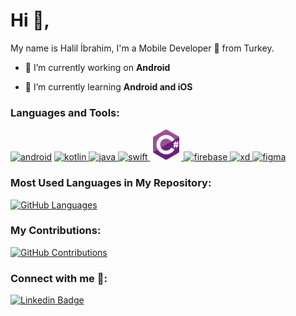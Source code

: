 # Hi 👋,
My name is Halil İbrahim, I'm a Mobile Developer 📱 from Turkey.

- 🔭 I’m currently working on **Android**

- 🌱 I’m currently learning **Android and iOS**

### Languages and Tools:

<p align="left"> 
<a href="https://developer.android.com" target="_blank" rel="noreferrer"> 
<img src="https://www.vectorlogo.zone/logos/android/android-official.svg" alt="android" width="50" height="50"/></a> 

<a href="https://kotlinlang.org" target="_blank" rel="noreferrer"> 
<img src="https://www.vectorlogo.zone/logos/kotlinlang/kotlinlang-icon.svg" alt="kotlin" width="50" height="50"/> </a> 

<a href="https://www.java.com" target="_blank" rel="noreferrer"> 
<img src="https://www.vectorlogo.zone/logos/java/java-icon.svg" alt="java" width="50" height="50"/> </a> 

<a href="https://developer.apple.com/swift/" target="_blank" rel="noreferrer"> 
<img src="https://www.vectorlogo.zone/logos/swift/swift-icon.svg" alt="swift" width="50" height="50"/> </a> 

<a href="https://learn.microsoft.com/en-us/dotnet/csharp/" target="_blank" rel="noreferrer"> 
<img src="https://raw.githubusercontent.com/devicons/devicon/master/icons/csharp/csharp-original.svg" alt="csharp" width="50" height="50"/> </a> 

<a href="https://firebase.google.com/" target="_blank" rel="noreferrer"> 
<img src="https://www.vectorlogo.zone/logos/firebase/firebase-icon.svg" alt="firebase" width="50" height="50"/> </a> 

<a href="https://www.adobe.com/products/xd.html" target="_blank" rel="noreferrer"> 
<img src="https://cdn.worldvectorlogo.com/logos/adobe-xd.svg" alt="xd" width="50" height="50"/> </a> 

<a href="https://www.figma.com/" target="_blank" rel="noreferrer"> 
<img src="https://www.vectorlogo.zone/logos/figma/figma-icon.svg" alt="figma" width="50" height="50"/> </a> 
</p>

### Most Used Languages in My Repository:

[![GitHub Languages](https://github-readme-stats.vercel.app/api/top-langs?username=halilmasali&show_icons=true&locale=en&layout=compact&theme=dark)](halilmasali)

### My Contributions:

[![GitHub Contributions](https://github-readme-streak-stats.herokuapp.com/?user=halilmasali&theme=dark)](halilmasali)

### Connect with me 🤝:

[![Linkedin Badge](https://img.shields.io/badge/LinkedIn-0077B5?style=for-the-badge&logo=linkedin&logoColor=white)](https://www.linkedin.com/in/halilmasali/)



